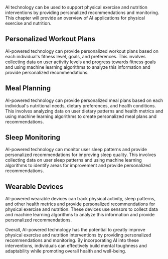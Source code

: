 

AI technology can be used to support physical exercise and nutrition interventions by providing personalized recommendations and monitoring. This chapter will provide an overview of AI applications for physical exercise and nutrition.

Personalized Workout Plans
--------------------------

AI-powered technology can provide personalized workout plans based on each individual's fitness level, goals, and preferences. This involves collecting data on user activity levels and progress towards fitness goals and using machine learning algorithms to analyze this information and provide personalized recommendations.

Meal Planning
-------------

AI-powered technology can provide personalized meal plans based on each individual's nutritional needs, dietary preferences, and health conditions. This involves analyzing data on user dietary patterns and health metrics and using machine learning algorithms to create personalized meal plans and recommendations.

Sleep Monitoring
----------------

AI-powered technology can monitor user sleep patterns and provide personalized recommendations for improving sleep quality. This involves collecting data on user sleep patterns and using machine learning algorithms to identify areas for improvement and provide personalized recommendations.

Wearable Devices
----------------

AI-powered wearable devices can track physical activity, sleep patterns, and other health metrics and provide personalized recommendations for physical exercise and nutrition. These devices use sensors to collect data and machine learning algorithms to analyze this information and provide personalized recommendations.

Overall, AI-powered technology has the potential to greatly improve physical exercise and nutrition interventions by providing personalized recommendations and monitoring. By incorporating AI into these interventions, individuals can effectively build mental toughness and adaptability while promoting overall health and well-being.


